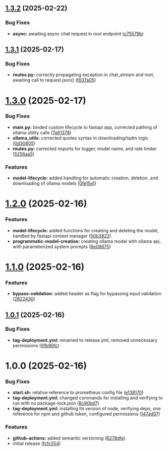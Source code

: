 ## [1.3.2](https://github.com/ofresia01/ollama-fastapi-rs/compare/v1.3.1...v1.3.2) (2025-02-22)


### Bug Fixes

* **async:** awaiting async chat request in root endpoint ([c75579b](https://github.com/ofresia01/ollama-fastapi-rs/commit/c75579bee9a4c85ed1c463e242c8ab11d82e94c8))

## [1.3.1](https://github.com/ofresia01/ollama-fastapi-rs/compare/v1.3.0...v1.3.1) (2025-02-17)


### Bug Fixes

* **routes.py:** correctly propagating exception in chat_stream and root, awaiting call to request.json() ([f637a05](https://github.com/ofresia01/ollama-fastapi-rs/commit/f637a0598fd64aeedf7ade1265402ecc151ccbf6))

# [1.3.0](https://github.com/ofresia01/ollama-fastapi-rs/compare/v1.2.0...v1.3.0) (2025-02-17)


### Bug Fixes

* **main.py:** binded custom lifecycle to fastapi app, corrected pathing of ollama utility calls ([7a61378](https://github.com/ofresia01/ollama-fastapi-rs/commit/7a61378bcf868842e2e0108ba56df49803d8013e))
* **ollama_utils:** corrected quotes syntax in downloading/tqdm logic ([0d30805](https://github.com/ofresia01/ollama-fastapi-rs/commit/0d308054ddd4f385d7d486d9f3b063283bc43c70))
* **routes.py:** corrected imports for logger, model name, and rate limiter ([5256aa5](https://github.com/ofresia01/ollama-fastapi-rs/commit/5256aa5876de657fddbf391b68b87a1bfc41c679))


### Features

* **model-lifecycle:** added handling for automatic creation, deletion, and downloading of ollama models ([0fe15e1](https://github.com/ofresia01/ollama-fastapi-rs/commit/0fe15e138c409db5b7639775628e02ccd2cc8759))

# [1.2.0](https://github.com/ofresia01/ollama-fastapi-rs/compare/v1.1.0...v1.2.0) (2025-02-16)


### Features

* **model-lifecycle:** added functions for creating and deleting the model, handled by fastapi context manager ([50b3822](https://github.com/ofresia01/ollama-fastapi-rs/commit/50b38221403b5d339afc50b1388ea6d26be94d8b))
* **programmatic-model-creation:** creating ollama model with ollama api, with parameterized system prompts ([8e08675](https://github.com/ofresia01/ollama-fastapi-rs/commit/8e08675d7eaa756fa134e8a700ea225d58463a70))

# [1.1.0](https://github.com/ofresia01/ollama-fastapi-rs/compare/v1.0.1...v1.1.0) (2025-02-16)


### Features

* **bypass-validation:** added header as flag for bypassing input validation ([2822430](https://github.com/ofresia01/ollama-fastapi-rs/commit/28224304ba42bb49739401b6a35b426c2074e798))

## [1.0.1](https://github.com/ofresia01/ollama-fastapi-rs/compare/v1.0.0...v1.0.1) (2025-02-16)


### Bug Fixes

* **tag-deployment.yml:** renamed to release.yml, removed unnecessary permissions ([91b90fc](https://github.com/ofresia01/ollama-fastapi-rs/commit/91b90fc20f97e9ced5f42877ad837d94e7f4f8f6))

# 1.0.0 (2025-02-16)


### Bug Fixes

* **start.sh:** relative reference to prometheus config file ([e138170](https://github.com/ofresia01/ollama-fastapi-rs/commit/e13817078ed0757856315108abc228bae8e5271a))
* **tag-deployment.yml:** changed commands for installing and verifying to run with no package-lock.json ([8c90bd7](https://github.com/ofresia01/ollama-fastapi-rs/commit/8c90bd7ddf418806512abd7a840ad4fcde418913))
* **tag-deployment.yml:** installing lts version of node, verifying deps, one reference for npm and github token, configured permissions ([147ad07](https://github.com/ofresia01/ollama-fastapi-rs/commit/147ad07054ee755533f3b6ed8b49cbd5c60162dd))


### Features

* **github-actions:** added semantic versioning ([6278dfe](https://github.com/ofresia01/ollama-fastapi-rs/commit/6278dfe3831a81725daaabe95b961ab572ffd852))
* initial release ([fcfc554](https://github.com/ofresia01/ollama-fastapi-rs/commit/fcfc554beba08bf7972963ef362ef9fadbcb88db))

